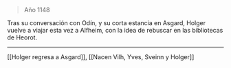 > Año 1148

Tras su conversación con Odín, y su corta estancia en Asgard, Holger vuelve a viajar esta vez a Alfheim, con la idea de rebuscar en las bibliotecas de Heorot.

---

[[Holger regresa a Asgard]], [[Nacen Vilh, Yves, Sveinn y Holger]]